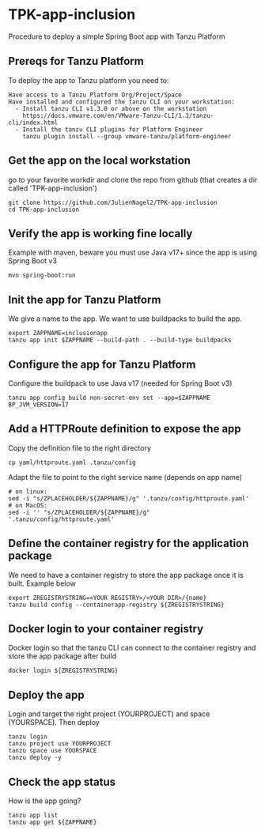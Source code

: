 # TPK-app-inclusion
Procedure to deploy a simple Spring Boot app with Tanzu Platform

## Prereqs for Tanzu Platform
To deploy the app to Tanzu platform you need to:
```
Have access to a Tanzu Platform Org/Project/Space
Have installed and configured the tanzu CLI on your workstation:
  - Install tanzu CLI v1.3.0 or above on the workstation
    https://docs.vmware.com/en/VMware-Tanzu-CLI/1.3/tanzu-cli/index.html
  - Install the tanzu CLI plugins for Platform Engineer
    tanzu plugin install --group vmware-tanzu/platform-engineer
```

## Get the app on the local workstation
go to your favorite workdir and clone the repo from github (that creates a dir called 'TPK-app-inclusion')
```
git clone https://github.com/JulienNagel2/TPK-app-inclusion
cd TPK-app-inclusion
```

## Verify the app is working fine locally 
Example with maven, beware you must use Java v17+ since the app is using Spring Boot v3
```
mvn spring-boot:run
```

## Init the app for Tanzu Platform
We give a name to the app. We want to use buildpacks to build the app.
```
export ZAPPNAME=inclusionapp
tanzu app init $ZAPPNAME --build-path . --build-type buildpacks
```

## Configure the app for Tanzu Platform
Configure the buildpack to use Java v17 (needed for Spring Boot v3)
```
tanzu app config build non-secret-env set --app=$ZAPPNAME BP_JVM_VERSION=17
```

## Add a HTTPRoute definition to expose the app  
Copy the definition file to the right directory
```
cp yaml/httproute.yaml .tanzu/config
```
Adapt the file to point to the right service name (depends on app name)
```
# on linux:
sed -i "s/ZPLACEHOLDER/${ZAPPNAME}/g" '.tanzu/config/httproute.yaml'
# on MacOS:
sed -i '' "s/ZPLACEHOLDER/${ZAPPNAME}/g" '.tanzu/config/httproute.yaml'
```

## Define the container registry for the application package
We need to have a container registry to store the app package once it is built. Example below
```
export ZREGISTRYSTRING=<YOUR REGISTRY>/<YOUR DIR>/{name}
tanzu build config --containerapp-registry ${ZREGISTRYSTRING}
```

## Docker login to your container registry 
Docker login so that the tanzu CLI can connect to the container registry and store the app package after build 
```
docker login ${ZREGISTRYSTRING}
```

## Deploy the app 
Login and target the right project (YOURPROJECT) and space (YOURSPACE). Then deploy
```
tanzu login
tanzu project use YOURPROJECT
tanzu space use YOURSPACE
tanzu deploy -y
```

## Check the app status
How is the app going?
```
tanzu app list
tanzu app get ${ZAPPNAME}
```

